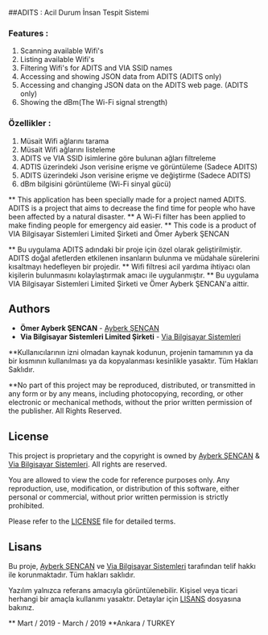 ##ADITS : Acil Durum İnsan Tespit Sistemi

### Features : 
1) Scanning available Wifi's
2) Listing available Wifi's 
3) Filtering Wifi's for ADITS and VIA SSID names 
4) Accessing and showing JSON data from ADITS (ADITS only)
5) Accessing and changing JSON data on the ADITS web page. (ADITS only)
6) Showing the dBm(The Wi-Fi signal strength)

### Özellikler : 
1) Müsait Wifi ağlarını tarama
2) Müsait Wifi ağlarını listeleme
3) ADITS ve VIA SSID isimlerine göre bulunan ağları filtreleme
4) ADTIS üzerindeki Json verisine erişme ve görüntüleme (Sadece ADITS) 
5) ADITS üzerindeki Json verisine erişme ve değiştirme (Sadece ADITS)
6) dBm bilgisini görüntüleme (Wi-Fi sinyal gücü)


** This application has been specially made for a project named ADITS. ADITS is a project that aims to decrease the find time for people who have been affected by a natural disaster. 
** A Wi-Fi filter has been applied to make finding people for emergency aid easier. 
** This code is a product of VIA Bilgisayar Sistemleri Limited Şirketi and Ömer Ayberk ŞENCAN 

** Bu uygulama ADITS adındaki bir proje için özel olarak geliştirilmiştir. ADITS doğal afetlerden etkilenen insanların bulunma ve müdahale sürelerini kısaltmayı hedefleyen bir projedir. 
** Wifi filtresi acil yardıma ihtiyacı olan kişilerin bulunmasını kolaylaştırmak amacı ile uygulanmıştır. 
** Bu uygulama VIA Bilgisayar Sistemleri Limited Şirketi ve Ömer Ayberk ŞENCAN'a aittir. 

## Authors

* **Ömer Ayberk ŞENCAN** - [Ayberk ŞENCAN](https://github.com/ayberksencan)
* **Via Bilgisayar Sistemleri Limited Şirketi** - [Via Bilgisayar Sistemleri](http://www.via.tc/)




**Kullanıcılarının izni olmadan kaynak kodunun, projenin tamamının ya da bir kısmının kullanılması ya da kopyalanması kesinlikle yasaktır. Tüm Hakları Saklıdır. 

**No part of this project may be reproduced, distributed, or transmitted in any form or by any means, including photocopying, recording, or other electronic or mechanical methods, without the prior written permission of the publisher. All Rights Reserved. 


## License

This project is proprietary and the copyright is owned by [Ayberk ŞENCAN](https://github.com/ayberksencan) & [Via Bilgisayar Sistemleri](http://www.via.tc/). All rights are reserved.

You are allowed to view the code for reference purposes only. Any reproduction, use, modification, or distribution of this software, either personal or commercial, without prior written permission is strictly prohibited.

Please refer to the [LICENSE](./LICENSE) file for detailed terms.

## Lisans

Bu proje, [Ayberk ŞENCAN](https://github.com/ayberksencan) ve [Via Bilgisayar Sistemleri](http://www.via.tc/) tarafından telif hakkı ile korunmaktadır. Tüm hakları saklıdır.

Yazılım yalnızca referans amacıyla görüntülenebilir. Kişisel veya ticari herhangi bir amaçla kullanımı yasaktır. Detaylar için [LISANS](./LICENSE_TR) dosyasına bakınız.


** Mart / 2019 - March / 2019 
**Ankara / TURKEY 
